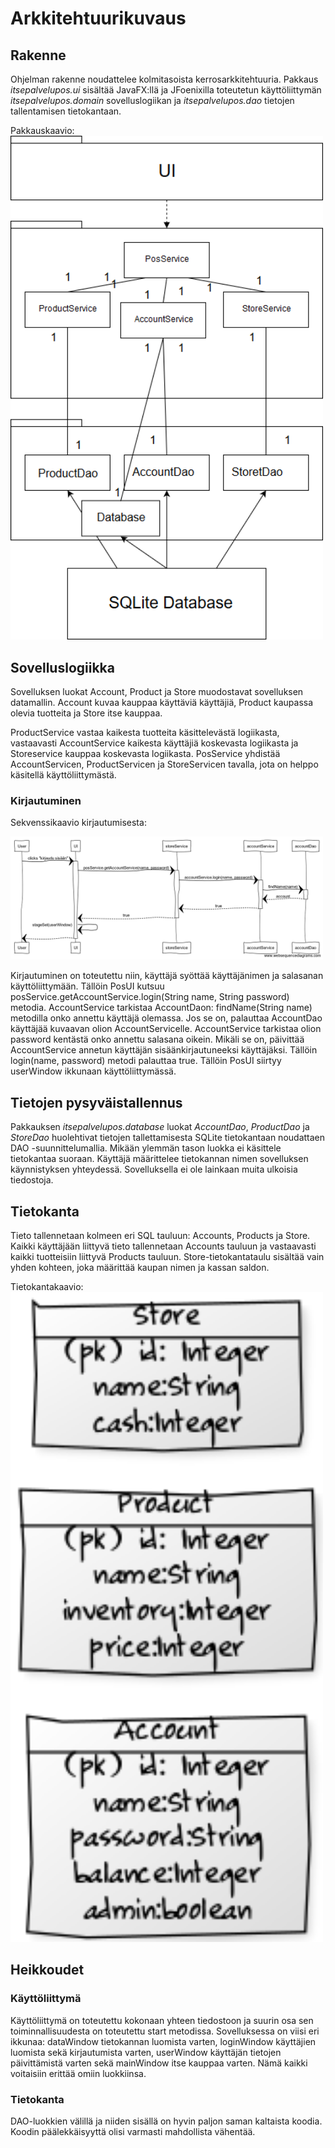 # Arkkitehtuurikuvaus

## Rakenne

Ohjelman rakenne noudattelee kolmitasoista kerrosarkkitehtuuria. Pakkaus _itsepalvelupos.ui_ sisältää JavaFX:llä ja JFoenixilla toteutetun käyttöliittymän _itsepalvelupos.domain_  sovelluslogiikan ja _itsepalvelupos.dao_ tietojen tallentamisen tietokantaan.

Pakkauskaavio:
<img src="kuvat/luokka-pakkauskaavio.png" width="500">

## Sovelluslogiikka

Sovelluksen luokat Account, Product ja Store muodostavat sovelluksen datamallin.
Account kuvaa kauppaa käyttäviä käyttäjiä, Product kaupassa olevia tuotteita ja Store itse kauppaa.

ProductService vastaa kaikesta tuotteita käsittelevästä logiikasta, vastaavasti AccountService kaikesta käyttäjiä koskevasta logiikasta ja Storeservice kauppaa koskevasta logiikasta.
PosService yhdistää AccountServicen, ProductServicen ja StoreServicen tavalla, jota on helppo käsitellä käyttöliittymästä. 
  
### Kirjautuminen

Sekvenssikaavio kirjautumisesta:

<img src="kuvat/sekvessikaavio.png" width="500">

Kirjautuminen on toteutettu niin, käyttäjä syöttää käyttäjänimen ja salasanan käyttöliittymään. Tällöin PosUI kutsuu posService.getAccountService.login(String name, String password) metodia.
AccountService tarkistaa AccountDaon: findName(String name) metodilla onko annettu käyttäjä olemassa. Jos se on, palauttaa AccountDao käyttäjää kuvaavan olion AccountServicelle. AccountService tarkistaa olion password kentästä onko annettu salasana oikein. Mikäli se on, päivittää AccountService annetun käyttäjän sisäänkirjautuneeksi käyttäjäksi. Tällöin login(name, password) metodi palauttaa true. Tällöin PosUI siirtyy userWindow ikkunaan käyttöliittymässä.

## Tietojen pysyväistallennus

Pakkauksen _itsepalvelupos.database_ luokat _AccountDao_, _ProductDao_ ja _StoreDao_ huolehtivat tietojen tallettamisesta SQLite tietokantaan noudattaen DAO -suunnittelumallia.
Mikään ylemmän tason luokka ei käsittele tietokantaa suoraan. Käyttäjä määrittelee tietokannan nimen sovelluksen käynnistyksen yhteydessä. Sovelluksella ei ole lainkaan muita ulkoisia tiedostoja.

## Tietokanta

Tieto tallennetaan kolmeen eri SQL tauluun: Accounts, Products ja Store. Kaikki käyttäjään liittyvä tieto tallennetaan Accounts tauluun ja vastaavasti kaikki tuotteisiin liittyvä Products tauluun.
Store-tietokantataulu sisältää vain yhden kohteen, joka määrittää kaupan nimen ja kassan saldon.

Tietokantakaavio:
<img src="kuvat/tietokantakaavio.png" width="500">

## Heikkoudet

### Käyttöliittymä

Käyttöliittymä on toteutettu kokonaan yhteen tiedostoon ja suurin osa sen toiminnallisuudesta on toteutettu start metodissa.
Sovelluksessa on viisi eri ikkunaa: dataWindow tietokannan luomista varten, loginWindow käyttäjien luomista sekä kirjautumista varten,
userWindow käyttäjän tietojen päivittämistä varten sekä mainWindow itse kauppaa varten. Nämä kaikki voitaisiin erittää omiin luokkiinsa.

### Tietokanta

DAO-luokkien välillä ja niiden sisällä on hyvin paljon saman kaltaista koodia. Koodin päälekkäisyyttä olisi varmasti mahdollista vähentää.
